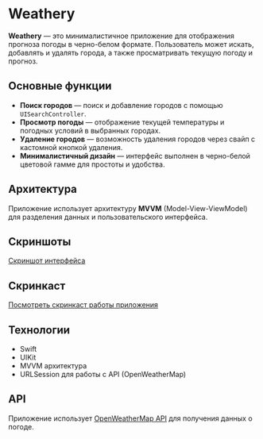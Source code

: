 # Weathery

**Weathery** — это минималистичное приложение для отображения прогноза погоды в черно-белом формате. Пользователь может искать, добавлять и удалять города, а также просматривать текущую погоду и прогноз.

## Основные функции

- **Поиск городов** — поиск и добавление городов с помощью `UISearchController`.
- **Просмотр погоды** — отображение текущей температуры и погодных условий в выбранных городах.
- **Удаление городов** — возможность удаления городов через свайп с кастомной кнопкой удаления.
- **Минималистичный дизайн** — интерфейс выполнен в черно-белой цветовой гамме для простоты и удобства.

## Архитектура

Приложение использует архитектуру **MVVM** (Model-View-ViewModel) для разделения данных и пользовательского интерфейса.

## Скриншоты

[Скриншот интерфейса](https://disk.yandex.ru/d/9g5btap1tXBY4Q)

## Скринкаст

[Посмотреть скринкаст работы приложения](https://disk.yandex.ru/d/Ei4G6u6KVwcxPg)

## Технологии

- Swift
- UIKit
- MVVM архитектура
- URLSession для работы с API (OpenWeatherMap)

## API

Приложение использует [OpenWeatherMap API](https://openweathermap.org/api) для получения данных о погоде.
